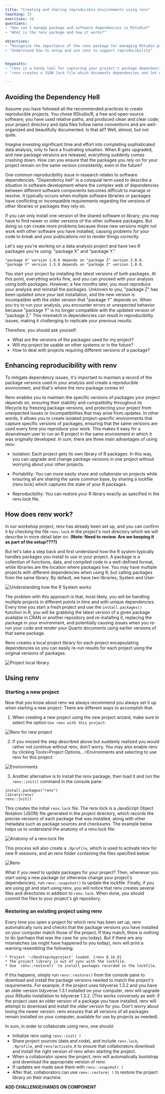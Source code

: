 ```yaml
---
title: "Creating and sharing reproducible environments using renv"
teaching: 15
exercises: 10
questions:
- "How can I manage package and software dependencies in RStudio?"
- "What is the renv package and how it works?"

objectives:
- "Recognize the importance of the renv package for managing RStudio projects"
- "Understand how to setup and use renv to support reproducibility"


keypoints:
- "renv is a handy tool for capturing your project's package dependencies"
- "renv creates a JSON lock file which documents dependencies and let users restore the original versions used for a particular project"

---
```


## Avoiding the Dependency Hell

Assume you have followed all the recommended practices to create reproducible projects. You chose RStudio/R, a free and open-source software; you have used relative paths, and produced clean and clear code; your project directory and data files follow name conventions and are well-organized and beautifully documented. Is that all? Well, almost, but not quite. 

Imagine investing significant time and effort into completing sophisticated data analysis, only to face a frustrating situation. When R gets upgraded, and new package versions are released, everything suddenly comes crashing down. How can you ensure that the packages you rely on for your project remain on the same version consistently, even in the future? 

One common reproducibility issue in research relates to software dependencies. "Dependency hell" is a coloquial term used to describe a situation in software development where the complex web of dependencies between different software components becomes difficult to manage or resolve. It typically occurs when multiple software libraries or packages have conflicting or incompatible requirements regarding the versions of other libraries or packages they rely on.

If you can only install one version of the shared software or library, you may have to find newer or older versions of the other software packages. But doing so can create more problems because those new versions might not work with other software you have installed, causing problems for your code to break and your publications not to render things correctly.  

Let's say you're working on a data analysis project and have two R packages you're using: "package X" and "package Y."

`"package X" version 1.0.0 depends on "package Z" version 2.0.0.
"package Y" version 1.5.0 depends on "package Z" version 1.0.0.`

You start your project by installing the latest versions of both packages. At this point, everything works fine, and you can proceed with your analysis using both packages. However, a few months later, you must reproduce your analysis and reinstall the packages. Unknown to you, "package Z" has been updated since your last installation, and the new version is incompatible with the older version that "package Y" depends on. When you try to run your analysis, you encounter errors or unexpected behavior because "package Y" is no longer compatible with the updated version of "package Z." This mismatch in dependencies can result in reproducibility issues, making it challenging to replicate your previous results.

Therefore, you should ask yourself:
* What are the versions of the packages used for my project?
* Will my project be usable on other systems or in the future?
* How to deal with projects requiring different versions of a package?


## Enhancing reproducibility with renv

To mitigate dependency issues, it's important to maintain a record of the package versions used in your analysis and create a reproducible environment, and that's where the renv package comes in!

Renv enables you to maintain the specific versions of packages your project depends on, ensuring their stability and compatibility throughout its lifecycle by freezing package versions, and protecting your project from unexpected issues or incompatibilities that may arise from updates. In other words, it allows you to create isolated project-specific environments that capture specific versions of packages, ensuring that the same versions are used every time you reproduce your work. This makes it easy for a downstream user to run an R project in the same environment in which it was originally developed. In sum, there are three main advantages of using renv: 

* Isolation: Each project gets its own library of R packages. In this way, you can upgrade and change package versions in one project without worrying about your other projects.

* Portability: You can more easily share and collaborate on projects while ensuring all are sharing the same common base, by sharing a lockfile (renv.lock) which captures the state of your R packages.

* Reproducibility: You can restore your R library exactly as specified in the renv.lock file. 


## How does renv work?

In our workshop project, renv has already been set up, and you can confirm it by checking the file `renv.lock` in the project's root directory which we will describe in more detail later on. **(Note: Need to review. Are we keeping it as part of the setup????)**

But let's take a step back and first understand how the R system typically handles packages you install to use in your project.
A package is a collection of functions, data, and compiled code in a well-defined format, while libraries are the location where packages live. You may have multiple projects with different dependencies when using R, but calling packages from the same library. By default, we have two libraries, System and User:

![Understanding how the R System works](../../fig/renv-fig1.png)

The problem with this approach is that, most likely, you will be handling multiple projects in different points in time and with unique dependencies. Every time you start a fresh project and use the `install.packages()` function in R, you will be grabbing the latest version of a given package available in CRAN or another repository and re-installing it, replacing the package in your environment, and potentially causing issues when you re-run your code and render your Quarto documents using earlier versions of that same package.

Renv creates a local project library for each project encapsulating dependencies so you can easily re-run results for each project using the original versions of packages.   


![Project local library](../../fig/renv-fig2.png)


## Using renv

### Starting a new project

Now that you know about renv we always recommend you always set it up when starting a new project. There are different ways to accomplish that. 

1) When creating a new project using the new project wizard, make sure to select the option `Use renv with this project`:

![Renv for new project](../../fig/renv-fig3.png)

2) If you missed the step described above but suddenly realized you would rather not continue without renv, don't worry. You may also enable renv by clicking Tools>Project Options...>Environments and selecting to use renv for this project: 

![Environments](../../fig/renv-fig4.png)

3) Another alternative is to install the renv package, then load it and run the `renv::init()` command in the console pane:

```
install.packages("renv")
library(renv)
renv::init()
```

This creates the initial `renv.lock` file. The renv.lock is a JavaScript Object Notation (JSON) file generated in the project directory, which records the precise versions of each package that was installed, along with other metadata such as package sources and checksums. The example below helps us to understand the anatomy of a renv.lock file:


![Anatomy of a renv.lock file](../../fig/renv-fig4.png)


This process will also create a `.Rprofile`, which is used to activate renv for new R sessions, and an renv folder containing the files specified below:

![Renv](../../fig/renv-fig6.png)


What if you need to update packages for your project? Then, whenever you start using a new package (or otherwise change your project's dependencies), run `renv::snapshot()` to update the lockfile.  Finally, if you are using git and start using renv, you will notice that renv creates several files and directories in addition to `renv.lock`. When done, you should commit the files to your project's git repository.


### Restoring an existing project using renv

Every time you open a project for which renv has been set up, renv automatically runs and checks that the package versions you have installed on your computer match those of the project.  If they match, there is nothing to do (perhaps that was the case for you today).  But if there are any mismatches (as might have happened to you today), renv will print a warning resembling the following:

```
* Project '~/Desktop/myproject' loaded. [renv 0.16.0]
* The project library is out of sync with the lockfile.
* Use `renv::restore()` to install packages recorded in the lockfile.
```

If this happens, simply run `renv::restore()` from the console pane to download and install the package versions needed to match the project's requirements.  For example, if the project uses tidyverse 1.3.2 and you have an older version tidyverse 1.3.1 installed on your computer, renv will upgrade your RStudio installation to tidyverse 1.3.2.  (This works conversely as well: if the project uses an older version of a package you have installed, renv will attempt to download and install the older version for you.  Don't worry about losing the newer version.  renv ensures that all versions of all packages remain installed on your computer, available for use by projects as needed).


In sum, in order to collaborate using renv, one should:

* Initialize renv using `renv::init( )`
* Share project sources (data and code), and include `renv.lock`, `.Rprofile`, and `renv/activate.R` to ensure that collaborators download and install the right version of renv when starting the project.
* When a collaborator opens the project, renv will automatically bootstrap and download the appropriate version of renv.
* If updates are made save them with `renv::snapshot( )`
* After that, collaborators can use `renv::restore( )` to restore the project library on their machine.

**ADD CHALLENGE/HANDS ON COMPONENT**
